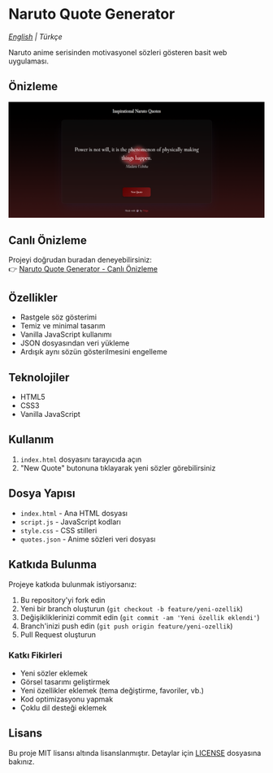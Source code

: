 # Naruto Quote Generator

_[English](README.md) | Türkçe_

Naruto anime serisinden motivasyonel sözleri gösteren basit web uygulaması.

## Önizleme

![Uygulama Görseli](assets/screenshot.png)

## Canlı Önizleme

Projeyi doğrudan buradan deneyebilirsiniz:  
👉 [Naruto Quote Generator - Canlı Önizleme](https://tolgab35.github.io/naruto-quote-generator/)

## Özellikler

- Rastgele söz gösterimi
- Temiz ve minimal tasarım
- Vanilla JavaScript kullanımı
- JSON dosyasından veri yükleme
- Ardışık aynı sözün gösterilmesini engelleme

## Teknolojiler

- HTML5
- CSS3
- Vanilla JavaScript

## Kullanım

1. `index.html` dosyasını tarayıcıda açın
2. "New Quote" butonuna tıklayarak yeni sözler görebilirsiniz

## Dosya Yapısı

- `index.html` - Ana HTML dosyası
- `script.js` - JavaScript kodları
- `style.css` - CSS stilleri
- `quotes.json` - Anime sözleri veri dosyası

## Katkıda Bulunma

Projeye katkıda bulunmak istiyorsanız:

1. Bu repository'yi fork edin
2. Yeni bir branch oluşturun (`git checkout -b feature/yeni-ozellik`)
3. Değişikliklerinizi commit edin (`git commit -am 'Yeni özellik eklendi'`)
4. Branch'inizi push edin (`git push origin feature/yeni-ozellik`)
5. Pull Request oluşturun

### Katkı Fikirleri

- Yeni sözler eklemek
- Görsel tasarımı geliştirmek
- Yeni özellikler eklemek (tema değiştirme, favoriler, vb.)
- Kod optimizasyonu yapmak
- Çoklu dil desteği eklemek

## Lisans

Bu proje MIT lisansı altında lisanslanmıştır. Detaylar için [LICENSE](LICENSE) dosyasına bakınız.
